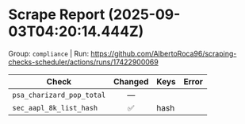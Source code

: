 # Scrape Report (2025-09-03T04:20:14.444Z)

Group: `compliance`  |  Run: https://github.com/AlbertoRoca96/scraping-checks-scheduler/actions/runs/17422900069

| Check | Changed | Keys | Error |
|---|:---:|:--|:--|
| `psa_charizard_pop_total` | — |  |  |
| `sec_aapl_8k_list_hash` | ✅ | hash |  |
